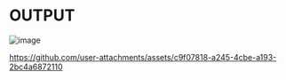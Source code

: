 # OUTPUT 

![image](https://github.com/user-attachments/assets/0cd2a121-bc11-4262-b11d-0bf3769e38e6)


https://github.com/user-attachments/assets/c9f07818-a245-4cbe-a193-2bc4a6872110

